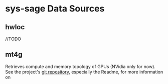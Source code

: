 # sys-sage Data Sources

## hwloc

//TODO

## mt4g

Retrieves compute and memory topology of GPUs (NVidia only for now). See the project's [git repository](https://github.com/caps-tum/mt4g), especially the Readme, for more information on